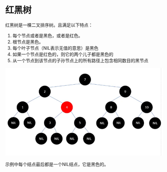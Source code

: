# 红黑树

红黑树是一棵二叉排序树。且满足以下特点：

1. 每个节点或者是黑色，或者是红色。
2. 根节点是黑色。
3. 每个叶子节点（NIL表示无值的意思）是黑色
4. 如果一个节点是红色的，则它的两个儿子都是黑色的
5. 从一个节点到该节点的子孙节点上的所有路径上包含相同数目的黑节点

![AVL](/img/AVL.webp)

示例中每个结点最后都是一个NIL结点，它是黑色的。

